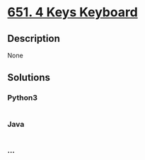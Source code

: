 # [651. 4 Keys Keyboard](https://leetcode.com/problems/4-keys-keyboard)

## Description
None


## Solutions


### Python3

```python

```

### Java

```java

```

### ...
```

```
